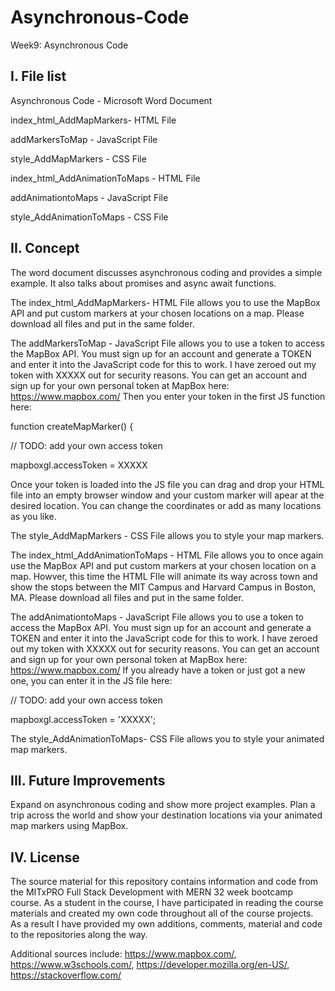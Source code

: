 # Asynchronous-Code
Week9: Asynchronous Code

I. File list
------------
Asynchronous Code - Microsoft Word Document

index_html_AddMapMarkers- HTML File

addMarkersToMap - JavaScript File

style_AddMapMarkers - CSS File

index_html_AddAnimationToMaps - HTML File

addAnimationtoMaps - JavaScript File

style_AddAnimationToMaps - CSS File


II. Concept
----------
The word document discusses asynchronous coding and provides a simple example. It also talks about promises and async await functions.

The index_html_AddMapMarkers- HTML File allows you to use the MapBox API and put custom markers at your chosen locations on a map. Please download all files and put in the same folder.

The addMarkersToMap - JavaScript File allows you to use a token to access the MapBox API. You must sign up for an account and generate a TOKEN and enter it into the JavaScript code for this to work. I have zeroed out my token with XXXXX out for security reasons. You can get an account and sign up for your own personal token at MapBox here: https://www.mapbox.com/ Then you enter your token in the first JS function here: 

function createMapMarker() {
  
  // TODO: add your own access token
  
  mapboxgl.accessToken = XXXXX
  
Once your token is loaded into the JS file you can drag and drop your HTML file into an empty browser window and your custom marker will apear at the desired location. You can change the coordinates or add as many locations as you like.
  
The style_AddMapMarkers - CSS File allows you to style your map markers.

The index_html_AddAnimationToMaps - HTML File allows you to once again use the MapBox API and put custom markers at your chosen location on a map. Howver, this time the HTML FIle will animate its way across town and show the stops between the MIT Campus and Harvard Campus in Boston, MA. Please download all files and put in the same folder.

The addAnimationtoMaps - JavaScript File allows you to use a token to access the MapBox API. You must sign up for an account and generate a TOKEN and enter it into the JavaScript code for this to work. I have zeroed out my token with XXXXX out for security reasons. You can get an account and sign up for your own personal token at MapBox here: https://www.mapbox.com/ If you already have a token or just got a new one, you can enter it in the JS file here: 

// TODO: add your own access token

mapboxgl.accessToken = 'XXXXX';
  
The style_AddAnimationToMaps- CSS File allows you to style your animated map markers.
  

III. Future Improvements
----------
Expand on asynchronous coding and show more project examples.  Plan a trip across the world and show your destination locations via your animated map markers using MapBox.

IV.  License
----------
The source material for this repository contains information and code from the MITxPRO Full Stack Development with MERN 32 week bootcamp course.
As a student in the course, I have participated in reading the course materials and created my own code throughout all of the course projects. As a result I have provided my own additions, comments, material and code to the repositories along the way.

Additional sources include: https://www.mapbox.com/,  https://www.w3schools.com/,  https://developer.mozilla.org/en-US/, https://stackoverflow.com/
